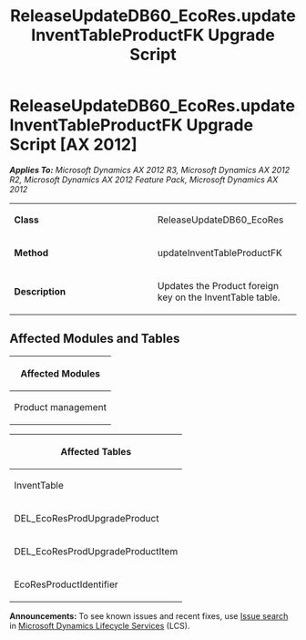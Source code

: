 ﻿---
title: ReleaseUpdateDB60_EcoRes.updateInventTableProductFK Upgrade Script
TOCTitle: ReleaseUpdateDB60_EcoRes.updateInventTableProductFK Upgrade Script
ms:assetid: d6f7ca4e-97d0-c65c-a481-91d4367d9e2b
ms:mtpsurl: https://msdn.microsoft.com/en-us/library/JJ687063(v=AX.60)
ms:contentKeyID: 49711511
ms.date: 05/18/2015
mtps_version: v=AX.60
---

# ReleaseUpdateDB60\_EcoRes.updateInventTableProductFK Upgrade Script [AX 2012]


_**Applies To:** Microsoft Dynamics AX 2012 R3, Microsoft Dynamics AX 2012 R2, Microsoft Dynamics AX 2012 Feature Pack, Microsoft Dynamics AX 2012_

<table>
<colgroup>
<col style="width: 50%" />
<col style="width: 50%" />
</colgroup>
<tbody>
<tr class="odd">
<td><p><strong>Class</strong></p></td>
<td><p>ReleaseUpdateDB60_EcoRes</p></td>
</tr>
<tr class="even">
<td><p><strong>Method</strong></p></td>
<td><p>updateInventTableProductFK</p></td>
</tr>
<tr class="odd">
<td><p><strong>Description</strong></p></td>
<td><p>Updates the Product foreign key on the InventTable table.</p></td>
</tr>
</tbody>
</table>


## Affected Modules and Tables

<table>
<colgroup>
<col style="width: 100%" />
</colgroup>
<thead>
<tr class="header">
<th><p>Affected Modules</p></th>
</tr>
</thead>
<tbody>
<tr class="odd">
<td><p>Product management</p></td>
</tr>
</tbody>
</table>


<table>
<colgroup>
<col style="width: 100%" />
</colgroup>
<thead>
<tr class="header">
<th><p>Affected Tables</p></th>
</tr>
</thead>
<tbody>
<tr class="odd">
<td><p>InventTable</p></td>
</tr>
<tr class="even">
<td><p>DEL_EcoResProdUpgradeProduct</p></td>
</tr>
<tr class="odd">
<td><p>DEL_EcoResProdUpgradeProductItem</p></td>
</tr>
<tr class="even">
<td><p>EcoResProductIdentifier</p></td>
</tr>
</tbody>
</table>

  
**Announcements:** To see known issues and recent fixes, use [Issue search](http://go.microsoft.com/fwlink/?linkid=389258) in [Microsoft Dynamics Lifecycle Services](http://go.microsoft.com/fwlink/?linkid=306505) (LCS).

